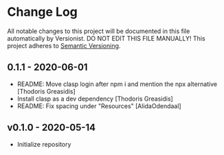 # Change Log

All notable changes to this project will be documented in this file
automatically by Versionist. DO NOT EDIT THIS FILE MANUALLY!
This project adheres to [Semantic Versioning](http://semver.org/).

## 0.1.1 - 2020-06-01

* README: Move clasp login after npm i and mention the npx alternative [Thodoris Greasidis]
* Install clasp as a dev dependency [Thodoris Greasidis]
* README: Fix spacing under "Resources" [AlidaOdendaal]

## v0.1.0 - 2020-05-14

* Initialize repository
